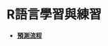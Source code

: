 # R語言學習與練習

- [**預測流程**](https://github.com/annali/R_Practice/blob/master/%08%E9%A0%90%E6%B8%AC%E6%B5%81%E7%A8%8B.md)
